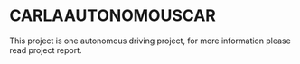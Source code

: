 # CARLAAUTONOMOUSCAR

This project is one autonomous driving project, for more information please read project report.
